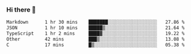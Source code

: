 ### Hi there 👋

<!--
**WShiBin/WShiBin** is a ✨ _special_ ✨ repository because its `README.md` (this file) appears on your GitHub profile.

Here are some ideas to get you started:

- 🔭 I’m currently working on ...
- 🌱 I’m currently learning ...
- 👯 I’m looking to collaborate on ...
- 🤔 I’m looking for help with ...
- 💬 Ask me about ...
- 📫 How to reach me: ...
- 😄 Pronouns: ...
- ⚡ Fun fact: ...
-->

<!--START_SECTION:waka-->

```txt
Markdown      1 hr 30 mins    ███████░░░░░░░░░░░░░░░░░░   27.86 %
JSON          1 hr 10 mins    █████▒░░░░░░░░░░░░░░░░░░░   21.64 %
TypeScript    1 hr 2 mins     ████▓░░░░░░░░░░░░░░░░░░░░   19.22 %
Other         42 mins         ███▒░░░░░░░░░░░░░░░░░░░░░   13.08 %
C             17 mins         █▒░░░░░░░░░░░░░░░░░░░░░░░   05.38 %
```

<!--END_SECTION:waka-->
